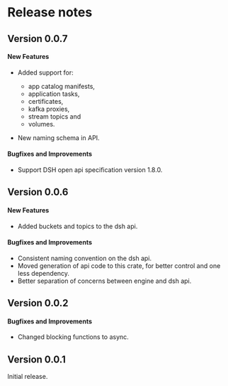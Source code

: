 # Release notes

## Version 0.0.7

#### New Features

* Added support for:
    * app catalog manifests,
    * application tasks,
    * certificates,
    * kafka proxies,
    * stream topics and
    * volumes.

* New naming schema in API.

#### Bugfixes and Improvements

* Support DSH open api specification version 1.8.0.

## Version 0.0.6

#### New Features

* Added buckets and topics to the dsh api.

#### Bugfixes and Improvements

* Consistent naming convention on the dsh api.
* Moved generation of api code to this crate, for better control and one less dependency.
* Better separation of concerns between engine and dsh api.

## Version 0.0.2

#### Bugfixes and Improvements

* Changed blocking functions to async.

## Version 0.0.1

Initial release.
